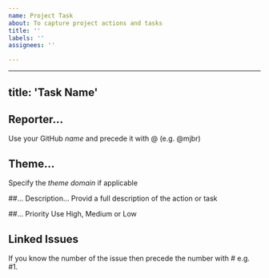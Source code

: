 ```yaml
---
name: Project Task
about: To capture project actions and tasks
title: ''
labels: ''
assignees: ''

---
```


---
title: 'Task Name'
---

## Reporter...
Use your GitHub *name* and precede it with @ (e.g. @mjbr) 

## Theme...
Specify the *theme* *domain* if applicable 

##... Description...
Provid a full description of the action or task

##... Priority
Use High, Medium or Low

## Linked Issues
If you know the number of the issue then precede the number with # e.g. #1.
